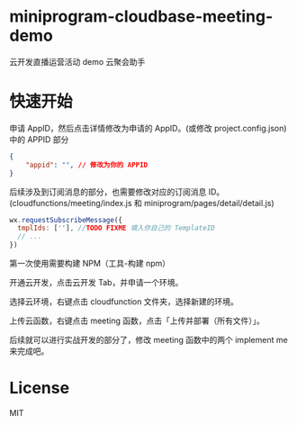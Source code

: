 # miniprogram-cloudbase-meeting-demo

云开发直播运营活动 demo 云聚会助手

# 快速开始

申请 AppID，然后点击详情修改为申请的 AppID。(或修改 project.config.json) 中的 APPID 部分

```json
{
    "appid": "", // 修改为你的 APPID
}
```

后续涉及到订阅消息的部分，也需要修改对应的订阅消息 ID。(cloudfunctions/meeting/index.js 和 miniprogram/pages/detail/detail.js)

```js
wx.requestSubscribeMessage({
  tmplIds: [''], //TODO FIXME 填入你自己的 TemplateID
  // ...
})
```

第一次使用需要构建 NPM（工具-构建 npm）

开通云开发，点击云开发 Tab，并申请一个环境。

选择云环境，右键点击 cloudfunction 文件夹，选择新建的环境。

上传云函数，右键点击 meeting 函数，点击「上传并部署（所有文件）」。

后续就可以进行实战开发的部分了，修改 meeting 函数中的两个 implement me 来完成吧。

# License

MIT
